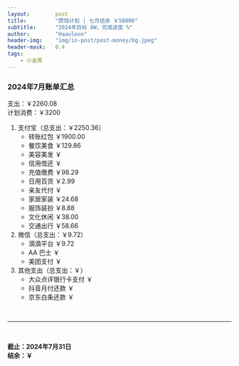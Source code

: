 ```yaml
---
layout:        post
title:         "攒钱计划 | 七月结余 ￥58000"
subtitle:      "2024年目标 8W，完成进度 %"
author:        "Haauleon"
header-img:    "img/in-post/post-money/bg.jpeg"
header-mask:   0.4
tags:
    - 小金库
---
```


### 2024年7月账单汇总             
支出：￥2260.08         
计划消费：￥3200        

1. 支付宝（总支出：￥2250.36）   
    - 转账红包 ￥1900.00   
    - 餐饮美食 ￥129.86    
    - 美容美发 ￥     
    - 信用借还 ￥    
    - 充值缴费 ￥98.29     
    - 日用百货 ￥2.99      
    - 亲友代付 ￥     
    - 家居家装 ￥24.68    
    - 服饰装扮 ￥8.88    
    - 文化休闲 ￥38.00    
    - 交通出行 ￥58.66      
2. 微信（总支出：￥9.72）      
    - 滴滴平台 ￥9.72   
    - AA 巴士 ￥    
    - 美团支付 ￥       
3. 其他支出（总支出：￥）     
    - 大众点评银行卡支付 ￥    
    - 抖音月付还款 ￥    
    - 京东白条还款 ￥   

<br>

---

<br>

**截止：2024年7月31日**      
**结余：￥**        
